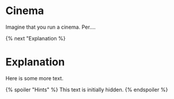 # Cinema

Imagine that you run a cinema. Per....

{% next "Explanation %}

# Explanation
Here is some more text.

{% spoiler "Hints" %}
This text is initially hidden. 
{% endspoiler %}